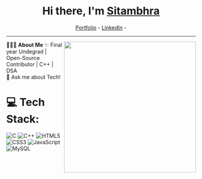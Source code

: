 <h1 align="center"> Hi there, I'm <a href="https://www.linkedin.com/in/sitambhra/">Sitambhra</a> </h1>

<!--- Adding Header Elements -->
<p align="center">
  <a href="https://sitambhra02.github.io/portfolio/">Portfolio</a> -
  <a href="https://www.linkedin.com/in/sitambhra/">LinkedIn</a> - 
 
  
</p>

-----------------------------------------------------------
👨🏻‍💻 **About Me**<img src="https://raw.githubusercontent.com/sanjay-kv/sanjay-kv/main/Assets/illustration.png" min-width="300px" max-width="300px" width="350px" align="right"> 
✨ Final year Undegrad | Open-Source Contributor | C++ | DSA <br>
 💬 Ask me about Tech!<br>
<!--- Adding Tech Stack open Section -->
# 💻 Tech Stack:
![C](https://img.shields.io/badge/c-%2300599C.svg?style=for-the-badge&logo=c&logoColor=white) ![C++](https://img.shields.io/badge/c++-%2300599C.svg?style=for-the-badge&logo=c%2B%2B&logoColor=white) ![HTML5](https://img.shields.io/badge/html5-%23E34F26.svg?style=for-the-badge&logo=html5&logoColor=white) ![CSS3](https://img.shields.io/badge/css3-%231572B6.svg?style=for-the-badge&logo=css3&logoColor=white) ![JavaScript](https://img.shields.io/badge/javascript-%23323330.svg?style=for-the-badge&logo=javascript&logoColor=%23F7DF1E) ![MySQL](https://img.shields.io/badge/mysql-%2300f.svg?style=for-the-badge&logo=mysql&logoColor=white) 

 
  

 
 
 
  

 
 

 

 
